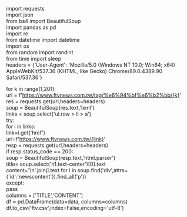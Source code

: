 import requests  
import json  
from bs4 import BeautifulSoup  
import pandas as pd  
import re  
from datetime import datetime  
import os  
from random import randint  
from time import sleep  
headers = {'User-Agent': 'Mozilla/5.0 (Windows NT 10.0; Win64; x64) AppleWebKit/537.36 (KHTML, like Gecko) Chrome/89.0.4389.90 Safari/537.36'}  
  
for k in range(1,201):  
    url  = f'https://www.ftvnews.com.tw/tag/%e6%94%bf%e6%b2%bb/{k}'  
    res  = requests.get(url,headers=headers)  
    soup = BeautifulSoup(res.text,'lxml')  
    links = soup.select('ul.row > li > a')  
    try:  
        for i in links:  
            link=i.get('href')  
            url=f'https://www.ftvnews.com.tw/{link}'  
            resp = requests.get(url,headers=headers)  
            if resp.status_code == 200:  
                soup = BeautifulSoup(resp.text,'html.parser')  
                title= soup.select('h1.text-center')[0].text  
                content='\n'.join(i.text for i in soup.find('div',attrs={'id':'newscontent'}).find_all('p'))  
    except:  
        pass  
columns = ['TITLE','CONTENT']  
df = pd.DataFrame(data=data, columns=columns)  
df.to_csv('ftv.csv',index=False,encoding='utf-8')  
 

